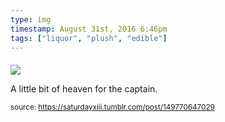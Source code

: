 ```yaml
---
type: img
timestamp: August 31st, 2016 6:46pm
tags: ["liquor", "plush", "edible"]
---
```

####
<img src="https://saturdayxiii.github.io/media/149770647029.jpg"/>
                                                                                          
A little bit of heaven for the captain.
 
                                    
                
                
                
                
                                
<small>source: https://saturdayxiii.tumblr.com/post/149770647029</small>